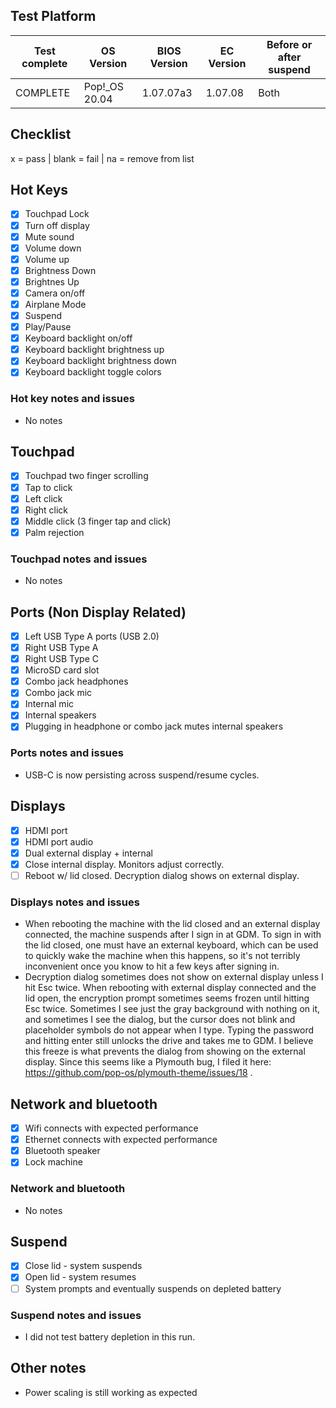 ## Test Platform

| Test complete | OS Version     | BIOS Version | EC Version | Before or after suspend |
| ------------- | -------------- | ------------ | ---------- | ----------------------- |
| COMPLETE      | Pop!\_OS 20.04 | 1.07.07a3    | 1.07.08    | Both                    |

## Checklist
x = pass | blank = fail | na = remove from list

## Hot Keys

- [x] Touchpad Lock
- [x] Turn off display
- [x] Mute sound
- [x] Volume down
- [x] Volume up
- [x] Brightness Down
- [x] Brightnes Up
- [x] Camera on/off
- [x] Airplane Mode
- [x] Suspend
- [x] Play/Pause
- [x] Keyboard backlight on/off
- [x] Keyboard backlight brightness up
- [x] Keyboard backlight brightness down
- [x] Keyboard backlight toggle colors

### Hot key notes and issues

- No notes

## Touchpad

- [x] Touchpad two finger scrolling 
- [x] Tap to click
- [x] Left click
- [x] Right click
- [x] Middle click (3 finger tap and click)
- [x] Palm rejection

### Touchpad notes and issues

- No notes

## Ports (Non Display Related)

- [x] Left USB Type A ports (USB 2.0)
- [x] Right USB Type A
- [x] Right USB Type C
- [x] MicroSD card slot
- [x] Combo jack headphones
- [x] Combo jack mic
- [x] Internal mic
- [x] Internal speakers
- [x] Plugging in headphone or combo jack mutes internal speakers

### Ports notes and issues

- USB-C is now persisting across suspend/resume cycles.

## Displays

- [x] HDMI port
- [x] HDMI port audio
- [x] Dual external display + internal
- [x] Close internal display. Monitors adjust correctly.
- [ ] Reboot w/ lid closed. Decryption dialog shows on external display.

### Displays notes and issues

- When rebooting the machine with the lid closed and an external display connected, the machine suspends after I sign in at GDM. To sign in with the lid closed, one must have an external keyboard, which can be used to quickly wake the machine when this happens, so it's not terribly inconvenient once you know to hit a few keys after signing in.
- Decryption dialog sometimes does not show on external display unless I hit Esc twice. When rebooting with external display connected and the lid open, the encryption prompt sometimes seems frozen until hitting Esc twice. Sometimes I see just the gray background with nothing on it, and sometimes I see the dialog, but the cursor does not blink and placeholder symbols do not appear when I type. Typing the password and hitting enter still unlocks the drive and takes me to GDM. I believe this freeze is what prevents the dialog from showing on the external display. Since this seems like a Plymouth bug, I filed it here: https://github.com/pop-os/plymouth-theme/issues/18 .

## Network and bluetooth

- [x] Wifi connects with expected performance
- [x] Ethernet connects with expected performance
- [x] Bluetooth speaker
- [x] Lock machine

### Network and bluetooth

- No notes

## Suspend

- [x] Close lid - system suspends
- [x] Open lid - system resumes
- [ ] System prompts and eventually suspends on depleted battery

### Suspend notes and issues

- I did not test battery depletion in this run.

## Other notes

- Power scaling is still working as expected
